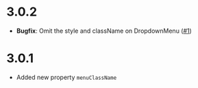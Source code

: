 # 3.0.2

* **Bugfix**: Omit the style and className on DropdownMenu ([#1])

[#1]: https://github.com/rsuite/rsuite-checkpicker/pull/1

# 3.0.1

* Added new property `menuClassName`
